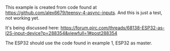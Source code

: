 This example is created from code found at https://github.com/alex6679/teensy-4-async-inputs. And this is just a test, not working yet. 

It's being discussed here: https://forum.pjrc.com/threads/68138-ESP32-as-I2S-input-device?p=288354&viewfull=1#post288354

The ESP32 should use the code found in example 1, ESP32 as master.